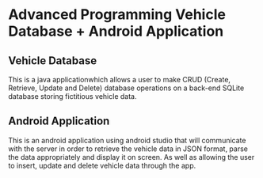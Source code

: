 # Advanced Programming Vehicle Database + Android Application 

## Vehicle Database

This is a java applicationwhich allows a user to make CRUD (Create, Retrieve, Update and Delete) database operations on a back-end SQLite database storing fictitious vehicle data.

## Android Application

This is an android application using android studio that will communicate with the  server in order to retrieve the vehicle data in JSON format, parse the data appropriately and display it on screen. As well as allowing the user to insert, update and delete vehicle data through the app. 
